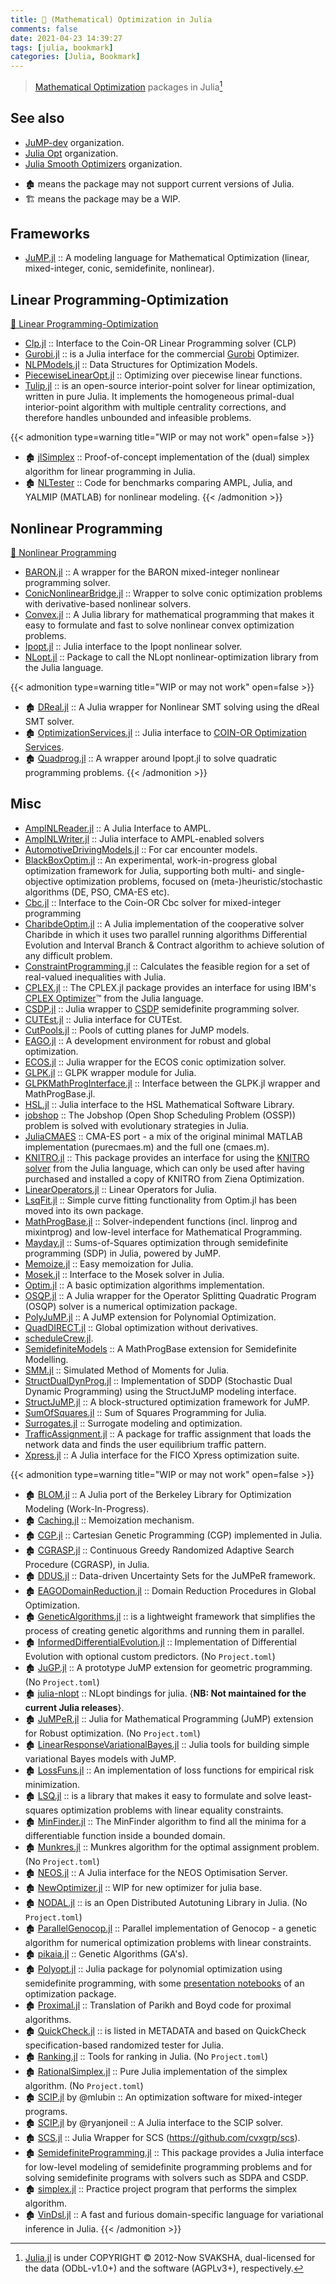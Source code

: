 ```yaml
---
title: 🔖 (Mathematical) Optimization in Julia
comments: false
date: 2021-04-23 14:39:27
tags: [julia, bookmark]
categories: [Julia, Bookmark]
---
```


> [Mathematical Optimization](https://en.wikipedia.org/wiki/Category:Mathematical_optimization) packages in Julia[^1]

[^1]: [Julia.jl](https://github.com/svaksha/Julia.jl) is under COPYRIGHT © 2012-Now SVAKSHA, dual-licensed for the data (ODbL-v1.0+) and the software (AGPLv3+), respectively.

## See also

- [JuMP-dev](https://github.com/jump-dev) organization.
- [Julia Opt](https://github.com/JuliaOpt) organization.
- [Julia Smooth Optimizers](https://github.com/JuliaSmoothOptimizers) organization.

<!--more-->

- 🏚️ means the package may not support current versions of Julia.
- 🏗️ means the package may be a WIP.

## Frameworks

+ [JuMP.jl](https://github.com/jump-dev/JuMP.jl) :: A modeling language for Mathematical Optimization (linear, mixed-integer, conic, semidefinite, nonlinear).

## Linear Programming-Optimization

[📖 Linear Programming-Optimization](https://en.wikipedia.org/wiki/Linear_programming)

+ [Clp.jl](https://github.com/jump-dev/Clp.jl) :: Interface to the Coin-OR Linear Programming solver (CLP)
+ [Gurobi.jl](https://github.com/jump-dev/Gurobi.jl) :: is a Julia interface for the commercial [Gurobi](http://www.gurobi.com/) Optimizer.
+ [NLPModels.jl](https://github.com/JuliaSmoothOptimizers/NLPModels.jl) :: Data Structures for Optimization Models.
+ [PiecewiseLinearOpt.jl](https://github.com/joehuchette/PiecewiseLinearOpt.jl) :: Optimizing over piecewise linear functions.
+ [Tulip.jl](https://github.com/ds4dm/Tulip.jl) :: is an open-source interior-point solver for linear optimization, written in pure Julia. It implements the homogeneous primal-dual interior-point algorithm with multiple centrality corrections, and therefore handles unbounded and infeasible problems.

{{< admonition type=warning title="WIP or may not work" open=false >}}
+ 🏚️ [jlSimplex](https://github.com/mlubin/jlSimplex) :: Proof-of-concept implementation of the (dual) simplex algorithm for linear programming in Julia.
+ 🏚️ [NLTester](https://github.com/IainNZ/NLTester) :: Code for benchmarks comparing AMPL, Julia, and YALMIP (MATLAB) for nonlinear modeling.
{{< /admonition >}}

## Nonlinear Programming

[📖 Nonlinear Programming](https://en.wikipedia.org/wiki/Nonlinear_programming)

+ [BARON.jl](https://github.com/joehuchette/BARON.jl) :: A wrapper for the BARON mixed-integer nonlinear programming solver.
+ [ConicNonlinearBridge.jl](https://github.com/mlubin/ConicNonlinearBridge.jl) :: Wrapper to solve conic optimization problems with derivative-based nonlinear solvers.
+ [Convex.jl](https://github.com/jump-dev/Convex.jl) :: A Julia library for mathematical programming that makes it easy to formulate and fast to solve nonlinear convex optimization problems.
+ [Ipopt.jl](https://github.com/jump-dev/Ipopt.jl) :: Julia interface to the Ipopt nonlinear solver.
+ [NLopt.jl](https://github.com/JuliaOpt/NLopt.jl) :: Package to call the NLopt nonlinear-optimization library from the Julia language.

{{< admonition type=warning title="WIP or may not work" open=false >}}
+ 🏚️ [DReal.jl](https://github.com/zenna/DReal.jl) :: A Julia wrapper for Nonlinear SMT solving using  the dReal SMT solver.
+ 🏚️ [OptimizationServices.jl](https://github.com/tkelman/OptimizationServices.jl) :: Julia interface to [COIN-OR Optimization Services](https://projects.coin-or.org/OS).
+ 🏚️ [Quadprog.jl](https://github.com/harmeling/Quadprog.jl) :: A wrapper around Ipopt.jl to solve quadratic programming problems.
{{< /admonition >}}

## Misc

+ [AmplNLReader.jl](https://github.com/JuliaSmoothOptimizers/AmplNLReader.jl) :: A Julia Interface to AMPL.
+ [AmplNLWriter.jl](https://github.com/jump-dev/AmplNLWriter.jl) :: Julia interface to AMPL-enabled solvers
+ [AutomotiveDrivingModels.jl](https://github.com/tawheeler/AutomotiveDrivingModels.jl) :: For car encounter models.
+ [BlackBoxOptim.jl](https://github.com/robertfeldt/BlackBoxOptim.jl) :: An experimental, work-in-progress global optimization framework for Julia, supporting both multi- and single-objective optimization problems, focused on (meta-)heuristic/stochastic algorithms (DE, PSO, CMA-ES etc).
+ [Cbc.jl](https://github.com/jump-dev/Cbc.jl) :: Interface to the Coin-OR Cbc solver for mixed-integer programming
+ [CharibdeOptim.jl](https://github.com/JuliaIntervals/CharibdeOptim.jl) :: A Julia implementation of the cooperative solver Charibde in which it uses two parallel running algorithms Differential Evolution and Interval Branch & Contract algorithm to achieve solution of any difficult problem.
+ [ConstraintProgramming.jl](https://github.com/JuliaIntervals/IntervalConstraintProgramming.jl) ::  Calculates the feasible region for a set of real-valued inequalities with Julia.
+ [CPLEX.jl](https://github.com/jump-dev/CPLEX.jl) :: The CPLEX.jl package provides an interface for using IBM's [CPLEX Optimizer](https://www.ibm.com/products/ilog-cplex-optimization-studio)™ from the Julia language.
+ [CSDP.jl](https://github.com/jump-dev/CSDP.jl) :: Julia wrapper to [CSDP](https://projects.coin-or.org/Csdp/) semidefinite programming solver.
+ [CUTEst.jl](https://github.com/JuliaSmoothOptimizers/CUTEst.jl) :: Julia interface for CUTEst.
+ [CutPools.jl](https://github.com/joehuchette/CutPools.jl) :: Pools of cutting planes for JuMP models.
+ [EAGO.jl](https://github.com/PSORLab/EAGO.jl) :: A development environment for robust and global optimization.
+ [ECOS.jl](https://github.com/jump-dev/ECOS.jl) :: Julia wrapper for the ECOS conic optimization solver.
+ [GLPK.jl](https://github.com/jump-dev/GLPK.jl) :: GLPK wrapper module for Julia.
+ [GLPKMathProgInterface.jl](https://github.com/JuliaOpt/GLPKMathProgInterface.jl) :: Interface between the GLPK.jl wrapper and MathProgBase.jl.
+ [HSL.jl](https://github.com/JuliaSmoothOptimizers/HSL.jl) :: Julia interface to the HSL Mathematical Software Library.
+ [jobshop](https://github.com/stefan-k/jobshop) :: The Jobshop (Open Shop Scheduling Problem (OSSP)) problem is solved with evolutionary strategies in Julia.
+ [JuliaCMAES](https://github.com/Staross/JuliaCMAES) :: CMA-ES port - a mix of the original minimal MATLAB implementation (purecmaes.m) and the full one (cmaes.m).
+ [KNITRO.jl](https://github.com/jump-dev/KNITRO.jl) :: This package provides an interface for using the [KNITRO solver](https://www.artelys.com/knitro) from the Julia language, which can only be used after having purchased and installed a copy of KNITRO from Ziena Optimization.
+ [LinearOperators.jl](https://github.com/JuliaSmoothOptimizers/LinearOperators.jl) :: Linear Operators for Julia.
+ [LsqFit.jl](https://github.com/JuliaNLSolvers/LsqFit.jl) :: Simple curve fitting functionality from Optim.jl has been moved into its own package.
+ [MathProgBase.jl](https://github.com/JuliaOpt/MathProgBase.jl) :: Solver-independent functions (incl. linprog and mixintprog) and low-level interface for Mathematical Programming.
+ [Mayday.jl](https://github.com/rdeits/Mayday.jl) :: Sums-of-Squares optimization through semidefinite programming (SDP) in Julia, powered by JuMP.
+ [Memoize.jl](https://github.com/JuliaCollections/Memoize.jl) :: Easy memoization for Julia.
+ [Mosek.jl](https://github.com/MOSEK/Mosek.jl) :: Interface to the Mosek solver in Julia.
+ [Optim.jl](https://github.com/JuliaNLSolvers/Optim.jl) :: A basic optimization algorithms implementation.
+ [OSQP.jl](https://github.com/oxfordcontrol/OSQP.jl) :: A Julia wrapper for the Operator Splitting Quadratic Program (OSQP) solver is a numerical optimization package.
+ [PolyJuMP.jl](https://github.com/JuliaOpt/PolyJuMP.jl) :: A JuMP extension for Polynomial Optimization.
+ [QuadDIRECT.jl](https://github.com/timholy/QuadDIRECT.jl) :: Global optimization without derivatives.
+ [scheduleCrew.jl](https://github.com/hugdiniz/scheduleCrew.jl).
+ [SemidefiniteModels](https://github.com/JuliaOpt/SemidefiniteModels.jl) :: A MathProgBase extension for Semidefinite Modelling.
+ [SMM.jl](https://github.com/floswald/SMM.jl) :: Simulated Method of Moments for Julia.
+ [StructDualDynProg.jl](https://github.com/JuliaStochOpt/StructDualDynProg.jl) :: Implementation of SDDP (Stochastic Dual Dynamic Programming) using the StructJuMP modeling interface.
+ [StructJuMP.jl](https://github.com/joehuchette/StructJuMP.jl) :: A block-structured optimization framework for JuMP.
+ [SumOfSquares.jl](https://github.com/jump-dev/SumOfSquares.jl) :: Sum of Squares Programming for Julia.
+ [Surrogates.jl](https://github.com/SciML/Surrogates.jl) :: Surrogate modeling and optimization.
+ [TrafficAssignment.jl](https://github.com/chkwon/TrafficAssignment.jl) :: A package for traffic assignment that loads the network data and finds the user equilibrium traffic pattern.
+ [Xpress.jl](https://github.com/jump-dev/Xpress.jl) :: A Julia interface for the FICO Xpress optimization suite.

{{< admonition type=warning title="WIP or may not work" open=false >}}

+ 🏚️ [BLOM.jl](https://github.com/tkelman/BLOM.jl) :: A Julia port of the Berkeley Library for Optimization Modeling (Work-In-Progress).
+ 🏚️ [Caching.jl](https://github.com/zgornel/Caching.jl) :: Memoization mechanism.
+ 🏚️ [CGP.jl](https://github.com/glesica/CGP.jl) :: Cartesian Genetic Programming (CGP) implemented in Julia.
+ 🏚️ [CGRASP.jl](https://github.com/tautologico/CGRASP.jl) :: Continuous Greedy Randomized Adaptive Search Procedure (CGRASP), in Julia.
+ 🏚️ [DDUS.jl](https://github.com/vgupta1/DDUS.jl) :: Data-driven Uncertainty Sets for the JuMPeR framework.
+ 🏚️ [EAGODomainReduction.jl](https://github.com/MatthewStuber/EAGODomainReduction.jl) :: Domain Reduction Procedures in Global Optimization.
+ 🏚️ [GeneticAlgorithms.jl](https://github.com/forio/GeneticAlgorithms.jl) :: is a lightweight framework that simplifies the process of creating genetic algorithms and running them in parallel.
+ 🏚️ [InformedDifferentialEvolution.jl](https://github.com/rened/InformedDifferentialEvolution.jl) :: Implementation of Differential Evolution with optional custom predictors. (No `Project.toml`)
+ 🏚️ [JuGP.jl](https://github.com/mlubin/JuGP.jl) :: A prototype JuMP extension for geometric programming. (No `Project.toml`)
+ 🏚️ [julia-nlopt](https://github.com/MetalNinjas/julia-nlopt) :: NLopt bindings for julia. {__NB: Not maintained for the current Julia releases__}.
+ 🏚️ [JuMPeR.jl](https://github.com/IainNZ/JuMPeR.jl) :: Julia for Mathematical Programming (JuMP) extension for Robust optimization. (No `Project.toml`)
+ 🏚️ [LinearResponseVariationalBayes.jl](https://github.com/rgiordan/LinearResponseVariationalBayes.jl) :: Julia tools for building simple variational Bayes models with JuMP.
+ 🏚️ [LossFuns.jl](https://github.com/lindahua/LossFuns.jl) :: An implementation of loss functions for empirical risk minimization.
+ 🏚️ [LSQ.jl](https://github.com/davidlizeng/LSQ.jl) :: is a library that makes it easy to formulate and solve least-squares optimization problems with linear equality constraints.
+ 🏚️ [MinFinder.jl](https://github.com/Ken-B/MinFinder.jl) :: The MinFinder algorithm to find all the minima for a differentiable function inside a bounded domain.
+ 🏚️ [Munkres.jl](https://github.com/FugroRoames/Munkres.jl) :: Munkres algorithm for the optimal assignment problem. (No `Project.toml`)
+ 🏚️ [NEOS.jl](https://github.com/odow/NEOS.jl) :: A Julia interface for the NEOS Optimisation Server.
+ 🏚️ [NewOptimizer.jl](https://github.com/Keno/NewOptimizer.jl) :: WIP for new optimizer for julia base.
+ 🏚️ [NODAL.jl](https://github.com/phrb/NODAL.jl) :: is an Open Distributed Autotuning Library in Julia. (No `Project.toml`)
+ 🏚️ [ParallelGenocop.jl](https://github.com/display-none/ParallelGenocop.jl) :: Parallel implementation of Genocop - a genetic algorithm for numerical optimization problems with linear constraints.
+ 🏚️ [pikaia.jl](https://github.com/tmeits/pikaia.jl) :: Genetic Algorithms (GA's).
+ 🏚️ [Polyopt.jl](https://github.com/ahmadreza-marandi/Polyopt.jl) :: Julia package for polynomial optimization using semidefinite programming, with some [presentation notebooks](https://github.com/MOSEK/Polyopt.jl/tree/master/notebooks) of an optimization package.
+ 🏚️ [Proximal.jl](https://github.com/johnmyleswhite/Proximal.jl) :: Translation of Parikh and Boyd code for proximal algorithms.
+ 🏚️ [QuickCheck.jl](https://github.com/pao/QuickCheck.jl) :: is listed in METADATA and based on QuickCheck specification-based randomized tester for Julia.
+ 🏚️ [Ranking.jl](https://github.com/johnmyleswhite/Ranking.jl) :: Tools for ranking in Julia. (No `Project.toml`)
+ 🏚️ [RationalSimplex.jl](https://github.com/IainNZ/RationalSimplex.jl) :: Pure Julia implementation of the simplex algorithm. (No `Project.toml`)
+ 🏚️ [SCIP.jl](https://github.com/mlubin/SCIP.jl) by @mlubin :: An optimization software for mixed-integer programs.
+ 🏚️ [SCIP.jl](https://github.com/ryanjoneil/SCIP.jl) by @ryanjoneil :: A Julia interface to the SCIP solver.
+ 🏚️ [SCS.jl](https://github.com/JuliaOpt/SCS.jl) :: Julia Wrapper for SCS (https://github.com/cvxgrp/scs).
+ 🏚️ [SemidefiniteProgramming.jl](https://github.com/daviddelaat/SemidefiniteProgramming.jl) :: This package provides a Julia interface for low-level modeling of semidefinite programming problems and for solving semidefinite programs with solvers such as SDPA and CSDP.
+ 🏚️ [simplex.jl](https://github.com/davidagold/simplex.jl) :: Practice project program that performs the simplex algorithm.
+ 🏚️ [VinDsl.jl](https://github.com/jmxpearson/VinDsl.jl) :: A fast and furious domain-specific language for variational inference in Julia.
{{< /admonition >}}
